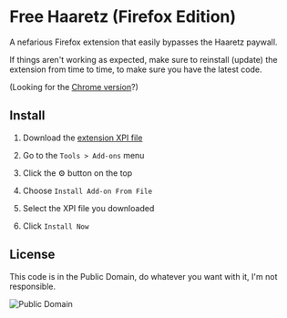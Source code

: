 # Free Haaretz (Firefox Edition)

A nefarious Firefox extension that easily bypasses the Haaretz paywall.

If things aren't working as expected, make sure to reinstall (update) the extension from time to time, to make sure you have the latest code.

(Looking for the [Chrome version](https://github.com/yuvadm/free-haaretz)?)

## Install

 1. Download the [extension XPI file](https://github.com/yuvadm/free-haaretz-ff/raw/master/free-haaretz.xpi)

 2. Go to the `Tools > Add-ons` menu

 3. Click the ⚙ button on the top

 4. Choose `Install Add-on From File`

 5. Select the XPI file you downloaded

 6. Click `Install Now`


## License

This code is in the Public Domain, do whatever you want with it, I'm not responsible.

![Public Domain](https://i.creativecommons.org/p/mark/1.0/88x31.png)
